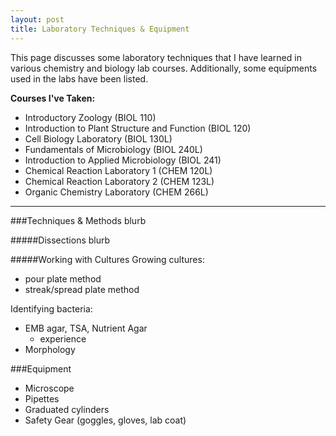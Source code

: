 ```yaml
---
layout: post
title: Laboratory Techniques & Equipment
---
```


This page discusses some laboratory techniques that I have learned in various chemistry and biology lab courses.
Additionally, some equipments used in the labs have been listed.

**Courses I've Taken:**

- Introductory Zoology (BIOL 110)
- Introduction to Plant Structure and Function (BIOL 120)
- Cell Biology Laboratory (BIOL 130L)
- Fundamentals of Microbiology (BIOL 240L)
- Introduction to Applied Microbiology (BIOL 241)
- Chemical Reaction Laboratory 1 (CHEM 120L)
- Chemical Reaction Laboratory 2 (CHEM 123L)
- Organic Chemistry Laboratory (CHEM 266L)

____

###Techniques & Methods
blurb

#####Dissections
blurb

#####Working with Cultures
Growing cultures:

- pour plate method
- streak/spread plate method 

Identifying bacteria:

- EMB agar, TSA, Nutrient Agar
  - experience
- Morphology

###Equipment

- Microscope
- Pipettes
- Graduated cylinders
- Safety Gear (goggles, gloves, lab coat)
